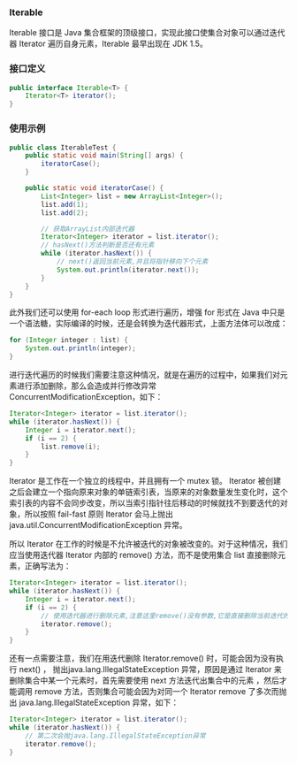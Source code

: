 ### Iterable

Iterable 接口是 Java 集合框架的顶级接口，实现此接口使集合对象可以通过迭代器 Iterator 遍历自身元素，Iterable 最早出现在 JDK 1.5。

### 接口定义

```java
public interface Iterable<T> {
    Iterator<T> iterator();
}
```

### 使用示例

```java
public class IterableTest {
	public static void main(String[] args) {
        iteratorCase();
    }

    public static void iteratorCase() {
        List<Integer> list = new ArrayList<Integer>();
        list.add(1);
        list.add(2);

        // 获取ArrayList内部迭代器
        Iterator<Integer> iterator = list.iterator();
        // hasNext()方法判断是否还有元素
        while (iterator.hasNext()) {
            // next()返回当前元素,并且将指针移向下个元素
            System.out.println(iterator.next());
        }
    }
}
```

此外我们还可以使用 for-each loop 形式进行遍历，增强 for 形式在 Java 中只是一个语法糖，实际编译的时候，还是会转换为迭代器形式，上面方法体可以改成：

```java
for (Integer integer : list) {
	System.out.println(integer);
}
```

进行迭代遍历的时候我们需要注意这种情况，就是在遍历的过程中，如果我们对元素进行添加删除，那么会造成并行修改异常 ConcurrentModificationException，如下：

```java
Iterator<Integer> iterator = list.iterator();
while (iterator.hasNext()) {
	Integer i = iterator.next();
    if (i == 2) {
    	list.remove(i);
    }
}
```

Iterator 是工作在一个独立的线程中，并且拥有一个 mutex 锁。 Iterator 被创建之后会建立一个指向原来对象的单链索引表，当原来的对象数量发生变化时，这个索引表的内容不会同步改变，所以当索引指针往后移动的时候就找不到要迭代的对象，所以按照 fail-fast 原则 Iterator 会马上抛出 java.util.ConcurrentModificationException 异常。

所以 Iterator 在工作的时候是不允许被迭代的对象被改变的。对于这种情况，我们应当使用迭代器 Iterator 内部的 remove() 方法，而不是使用集合 list 直接删除元素，正确写法为：

```java
Iterator<Integer> iterator = list.iterator();
while (iterator.hasNext()) {
	Integer i = iterator.next();
    if (i == 2) {
        // 使用迭代器进行删除元素,注意这里remove()没有参数,它是直接删除当前迭代的元素
    	iterator.remove();
    }
}
```

还有一点需要注意，我们在用迭代删除 Iterator.remove() 时，可能会因为没有执行 next() ， 抛出java.lang.IllegalStateException 异常，原因是通过 Iterator 来删除集合中某一个元素时，首先需要使用 next 方法迭代出集合中的元素 ，然后才能调用 remove 方法，否则集合可能会因为对同一个 Iterator remove 了多次而抛出 java.lang.IllegalStateException 异常，如下：

```java
Iterator<Integer> iterator = list.iterator();
while (iterator.hasNext()) {
    // 第二次会抛java.lang.IllegalStateException异常
    iterator.remove();
}
```

